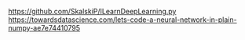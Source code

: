 https://github.com/SkalskiP/ILearnDeepLearning.py
https://towardsdatascience.com/lets-code-a-neural-network-in-plain-numpy-ae7e74410795